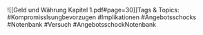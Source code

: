 
![[Geld und Währung Kapitel 1.pdf#page=30]]Tags & Topics:
   #Kompromisslsungbevorzugen
   #Implikationen
   #Angebotsschocks
   #Notenbank
   #Versuch
   #AngebotsschockNotenbank